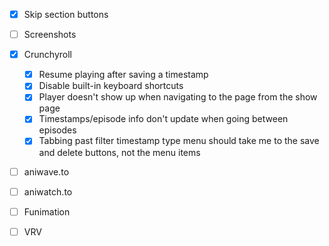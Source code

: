 - [x] Skip section buttons
- [ ] Screenshots
- [x] Crunchyroll

  - [x] Resume playing after saving a timestamp
  - [x] Disable built-in keyboard shortcuts
  - [x] Player doesn't show up when navigating to the page from the show page
  - [x] Timestamps/episode info don't update when going between episodes
  - [x] Tabbing past filter timestamp type menu should take me to the save and delete buttons, not the menu items

- [ ] aniwave.to
- [ ] aniwatch.to
- [ ] Funimation
- [ ] VRV
